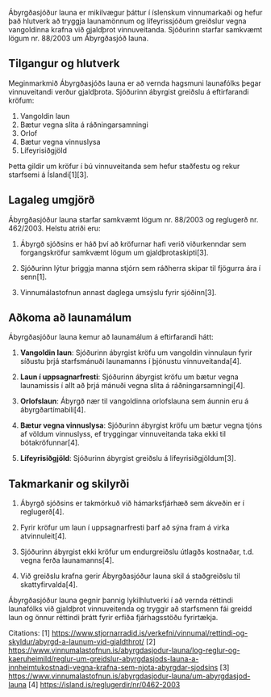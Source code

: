 Ábyrgðasjóður launa er mikilvægur þáttur í íslenskum vinnumarkaði og hefur það hlutverk að tryggja launamönnum og lífeyrissjóðum greiðslur vegna vangoldinna krafna við gjaldþrot vinnuveitanda. Sjóðurinn starfar samkvæmt lögum nr. 88/2003 um Ábyrgðasjóð launa.

## Tilgangur og hlutverk

Meginmarkmið Ábyrgðasjóðs launa er að vernda hagsmuni launafólks þegar vinnuveitandi verður gjaldþrota. Sjóðurinn ábyrgist greiðslu á eftirfarandi kröfum:

1. Vangoldin laun
2. Bætur vegna slita á ráðningarsamningi
3. Orlof
4. Bætur vegna vinnuslysa
5. Lífeyrisiðgjöld

Þetta gildir um kröfur í bú vinnuveitanda sem hefur staðfestu og rekur starfsemi á Íslandi[1][3].

## Lagaleg umgjörð

Ábyrgðasjóður launa starfar samkvæmt lögum nr. 88/2003 og reglugerð nr. 462/2003. Helstu atriði eru:

1. Ábyrgð sjóðsins er háð því að kröfurnar hafi verið viðurkenndar sem forgangskröfur samkvæmt lögum um gjaldþrotaskipti[3].

2. Sjóðurinn lýtur þriggja manna stjórn sem ráðherra skipar til fjögurra ára í senn[1].

3. Vinnumálastofnun annast daglega umsýslu fyrir sjóðinn[3].

## Aðkoma að launamálum

Ábyrgðasjóður launa kemur að launamálum á eftirfarandi hátt:

1. **Vangoldin laun**: Sjóðurinn ábyrgist kröfu um vangoldin vinnulaun fyrir síðustu þrjá starfsmánuði launamanns í þjónustu vinnuveitanda[4].

2. **Laun í uppsagnarfresti**: Sjóðurinn ábyrgist kröfu um bætur vegna launamissis í allt að þrjá mánuði vegna slita á ráðningarsamningi[4].

3. **Orlofslaun**: Ábyrgð nær til vangoldinna orlofslauna sem áunnin eru á ábyrgðartímabili[4].

4. **Bætur vegna vinnuslysa**: Sjóðurinn ábyrgist kröfu um bætur vegna tjóns af völdum vinnuslyss, ef tryggingar vinnuveitanda taka ekki til bótakröfunnar[4].

5. **Lífeyrisiðgjöld**: Sjóðurinn ábyrgist greiðslu á lífeyrisiðgjöldum[3].

## Takmarkanir og skilyrði

1. Ábyrgð sjóðsins er takmörkuð við hámarksfjárhæð sem ákveðin er í reglugerð[4].

2. Fyrir kröfur um laun í uppsagnarfresti þarf að sýna fram á virka atvinnuleit[4].

3. Sjóðurinn ábyrgist ekki kröfur um endurgreiðslu útlagðs kostnaðar, t.d. vegna ferða launamanns[4].

4. Við greiðslu krafna gerir Ábyrgðasjóður launa skil á staðgreiðslu til skattyfirvalda[4].

Ábyrgðasjóður launa gegnir þannig lykilhlutverki í að vernda réttindi launafólks við gjaldþrot vinnuveitenda og tryggir að starfsmenn fái greidd laun og önnur réttindi þrátt fyrir erfiða fjárhagsstöðu fyrirtækja.

Citations:
[1] https://www.stjornarradid.is/verkefni/vinnumal/rettindi-og-skyldur/abyrgd-a-launum-vid-gjaldthrot/
[2] https://www.vinnumalastofnun.is/abyrgdasjodur-launa/log-reglur-og-kaeruheimild/reglur-um-greidslur-abyrgdasjods-launa-a-innheimtukostnadi-vegna-krafna-sem-njota-abyrgdar-sjodsins
[3] https://www.vinnumalastofnun.is/abyrgdasjodur-launa/um-abyrgdasjod-launa
[4] https://island.is/reglugerdir/nr/0462-2003